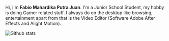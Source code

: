 Hi, i'm **Fabio Mahardika Putra Juan**. I'm a Junior School Student, my hobby is doing Gamer related stuff.
I always do on the desktop like browsing, entertainment apart from that is the Video Editor (Software Adobe After Effects and Alight Motion).

![Github stats](https://github-readme-stats.vercel.app/api?username=Fab1o0107&show_icons=true&title_color=fff&icon_color=2c84de&text_color=85CD8C&bg_color=132C16)
